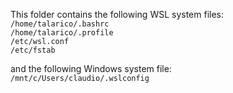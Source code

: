 This folder contains the following WSL system files:<br>
`/home/talarico/.bashrc`<br>
`/home/talarico/.profile`<br>
`/etc/wsl.conf`<br>
`/etc/fstab`<br>

and the following Windows system file:<br>
`/mnt/c/Users/claudio/.wslconfig`<br>

   
